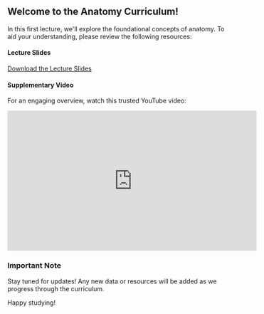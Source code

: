 ## Welcome to the Anatomy Curriculum!

In this first lecture, we'll explore the foundational concepts of anatomy. To aid your understanding, please review the following resources:

#### Lecture Slides

[Download the Lecture Slides](https://chat.whatsapp.com/LJeCfm7iqrmBDmdoIQJrVN)

#### Supplementary Video

For an engaging overview, watch this trusted YouTube video:

<iframe width="560" height="315" src="https://www.youtube-nocookie.com/embed/sHl7uhjk4Bo?si=wTJzEccFlOCRh3MI" title="YouTube video player" frameborder="0" allow="accelerometer; autoplay; clipboard-write; encrypted-media; gyroscope; picture-in-picture; web-share" referrerpolicy="strict-origin-when-cross-origin" allowfullscreen></iframe>

### Important Note

Stay tuned for updates! Any new data or resources will be added as we progress through the curriculum.

Happy studying!

